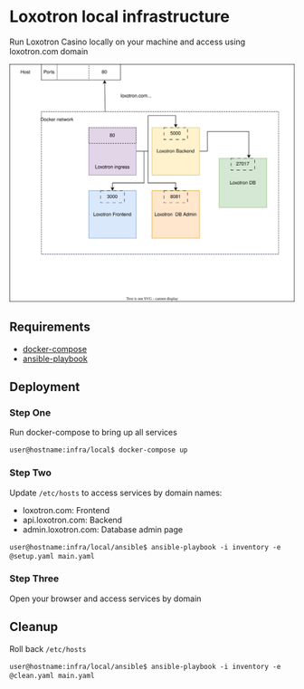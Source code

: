 # Loxotron local infrastructure

Run Loxotron Casino locally on your machine and access using loxotron.com domain

![Local Infrastructure scheme](images/local_infra.svg)

## Requirements

* [docker-compose](https://docs.docker.com/compose/install/other/)
* [ansible-playbook](https://docs.ansible.com/ansible/latest/playbook_guide/playbooks_intro.html)

## Deployment

### Step One

Run docker-compose to bring up all services

```console
user@hostname:infra/local$ docker-compose up
```

### Step Two

Update `/etc/hosts` to access services by domain names:
 * loxotron.com: Frontend
 * api.loxotron.com: Backend
 * admin.loxotron.com: Database admin page

```console
user@hostname:infra/local/ansible$ ansible-playbook -i inventory -e @setup.yaml main.yaml
```

### Step Three

Open your browser and access services by domain

## Cleanup

Roll back `/etc/hosts`

```console
user@hostname:infra/local/ansible$ ansible-playbook -i inventory -e @clean.yaml main.yaml
```
